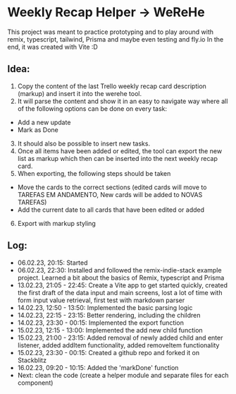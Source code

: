 # Weekly Recap Helper -> WeReHe

This project was meant to practice prototyping and to play around with remix, typescript, tailwind, Prisma and maybe even testing and fly.io
In the end, it was created with Vite :D

## Idea:
1. Copy the content of the last Trello weekly recap card description (markup) and insert it into the werehe tool.
2. It will parse the content and show it in an easy to navigate way where all of the following options can be done on every task:
  - Add a new update
  - Mark as Done
3. It should also be possible to insert new tasks.
4. Once all items have been added or edited, the tool can export the new list as markup which then can be inserted into the next weekly recap card.
5. When exporting, the following steps should be taken
  - Move the cards to the correct sections (edited cards will move to TAREFAS EM ANDAMENTO, New cards will be added to NOVAS TAREFAS)
  - Add the current date to all cards that have been edited or added
6. Export with markup styling


## Log:
- 06.02.23, 20:15: Started
- 06.02.23, 22:30: Installed and followed the remix-indie-stack example project. Learned a bit about the basics of Remix, typescript and Prisma
- 13.02.23, 21:05 - 22:45: Create a Vite app to get started quickly, created the first draft of the data input and main screens, lost a lot of time with form input value retrieval, first test with markdown parser
- 14.02.23, 12:50 - 13:50: Implemented the basic parsing logic
- 14.02.23, 22:15 - 23:15: Better rendering, including the children
- 14.02.23, 23:30 - 00:15: Implemented the export function
- 15.02.23, 12:15 - 13:00: Implemented the add new child function
- 15.02.23, 21:00 - 23:15: Added removal of newly added child and enter listener, added addItem functionality, added removeItem functionality
- 15.02.23, 23:30 - 00:15: Created a github repo and forked it on Stackblitz
- 16.02.23, 09:20 - 10:15: Added the 'markDone' function
- Next: clean the code (create a helper module and separate files for each component)
